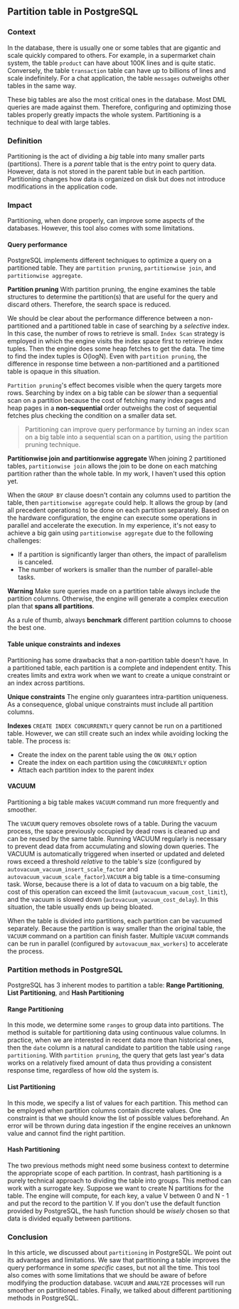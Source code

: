 ## Partition table in PostgreSQL
### Context
In the database, there is usually one or some tables that are gigantic and scale quickly compared to others. For example, in a supermarket chain system, the table `product` can have about 100K lines and is quite static. Conversely, the table `transaction` table can have up to billions of lines and scale indefinitely. For a chat application, the table `messages` outweighs other tables in the same way.

These big tables are also the most critical ones in the database. Most DML queries are made against them. Therefore, configuring and optimizing those tables properly greatly impacts the whole system. Partitioning is a technique to deal with large tables.

### Definition
Partitioning is the act of dividing a *big* table into many smaller parts (partitions). There is a *parent* table that is the entry point to query data. However, data is not stored in the parent table but in each partition. Partitioning changes how data is organized on disk but does not introduce modifications in the application code.

### Impact
Partitioning, when done properly, can improve some aspects of the databases. However, this tool also comes with some limitations.

#### Query performance
PostgreSQL implements different techniques to optimize a query on a partitioned table. They are `partition pruning`, `partitionwise join`, and `partitionwise aggregate`.

**Partition pruning**
With partition pruning, the engine examines the table structures to determine the partition(s) that are useful for the query and discard others. Therefore, the search space is reduced.

We should be clear about the performance difference between a non-partitioned and a partitioned table in case of searching by a *selective* index. In this case, the number of rows to retrieve is small. `Index Scan` strategy is employed in which the engine visits the index space first to retrieve index tuples. Then the engine does some heap fetches to get the data. The time to find the index tuples is O(logN). Even with `partition pruning`, the difference in response time between a non-partitioned and a partitioned table is opaque in this situation.

`Partition pruning`'s effect becomes visible when the query targets more rows. Searching by index on a big table can be *slower* than a sequential scan on a partition because the cost of fetching many index pages and heap pages in a **non-sequential** order outweighs the cost of sequential fetches plus checking the condition on a smaller data set. 

> Partitioning can improve query performance by turning an index scan on a big table into a sequential scan on a partition, using the partition pruning technique.

**Partitionwise join and partitionwise aggregate**
When joining 2 partitioned tables, `partitionwise join` allows the join to be done on each matching partition rather than the whole table. In my work, I haven't used this option yet. 

When the `GROUP BY` clause doesn't contain any columns used to partition the table, then `partitionwise aggregate` could help. It allows the group by (and all precedent operations) to be done on each partition separately. Based on the hardware configuration, the engine can execute some operations in parallel and accelerate the execution. In my experience, it's not easy to achieve a big gain using `partitionwise aggregate` due to the following challenges:

- If a partition is significantly larger than others, the impact of parallelism is canceled.
- The number of workers is smaller than the number of parallel-able tasks.

**Warning**
Make sure queries made on a partition table always include the partition columns. Otherwise, the engine will generate a complex execution plan that **spans all partitions**.

As a rule of thumb, always **benchmark** different partition columns to choose the best one.

#### Table unique constraints and indexes
Partitioning has some drawbacks that a non-partition table doesn't have. In a partitioned table, each partition is a complete and independent entity. This creates limits and extra work when we want to create a unique constraint or an index across partitions.

**Unique constraints**
The engine only guarantees intra-partition uniqueness. As a consequence, global unique constraints must include all partition columns.

**Indexes**
`CREATE INDEX CONCURRENTLY` query cannot be run on a partitioned table. However, we can still create such an index while avoiding locking the table. The process is:

- Create the index on the parent table using the `ON ONLY` option
- Create the index on each partition using the `CONCURRENTLY` option
- Attach each partition index to the parent index

#### VACUUM
Partitioning a big table makes `VACUUM` command run more frequently and smoother.

The `VACUUM` query removes obsolete rows of a table. During the vacuum process, the space previously occupied by dead rows is cleaned up and can be reused by the same table. Running VACUUM regularly is necessary to prevent dead data from accumulating and slowing down queries. The VACUUM is automatically triggered when inserted or updated and deleted rows exceed a threshold *relative* to the table's size (configured by `autovacuum_vacuum_insert_scale_factor` and `autovacuum_vacuum_scale_factor`).`VACUUM` a big table is a time-consuming task. Worse, because there is a lot of data to vacuum on a big table, the cost of this operation can exceed the limit (`autovacuum_vacuum_cost_limit`), and the vacuum is slowed down (`autovacuum_vacuum_cost_delay`). In this situation, the table usually ends up being bloated.

When the table is divided into partitions, each partition can be vacuumed separately. Because the partition is way smaller than the original table, the `VACUUM` command on a partition can finish faster. Multiple `VACUUM` commands can be run in parallel (configured by `autovacuum_max_workers`) to accelerate the process.

### Partition methods in PostgreSQL
PostgreSQL has 3 inherent modes to partition a table: **Range Partitioning**, **List Partitioning**, and **Hash Partitioning**

#### Range Partitioning
In this mode, we determine some `ranges` to group data into partitions. The method is suitable for partitioning data using continuous value columns. In practice, when we are interested in recent data more than historical ones, then the `date` column is a natural candidate to partition the table using `range partitioning`. With `partition pruning`, the query that gets last year's data works on a relatively fixed amount of data thus providing a consistent response time, regardless of how old the system is.

#### List Partitioning
In this mode, we specify a list of values for each partition. This method can be employed when partition columns contain discrete values. One constraint is that we should know the list of possible values beforehand. An error will be thrown during data ingestion if the engine receives an unknown value and cannot find the right partition. 

#### Hash Partitioning
The two previous methods might need some business context to determine the appropriate scope of each partition. In contrast, hash partitioning is a purely technical approach to dividing the table into groups. This method can work with a surrogate key. Suppose we want to create N partitions for the table. The engine will compute, for each key, a value V between 0 and N - 1 and put the record to the partition V. If you don't use the default function provided by PostgreSQL, the hash function should be *wisely* chosen so that data is divided equally between partitions.

### Conclusion
In this article, we discussed about `partitioning` in PostgreSQL. We point out its advantages and limitations. We saw that partitioning a table improves the query performance in some *specific* cases, but not all the time. This tool also comes with some limitations that we should be aware of before modifying the production database. `VACUUM` and `ANALYZE` processes will run smoother on partitioned tables. Finally, we talked about different partitioning methods in PostgreSQL.